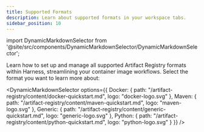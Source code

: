```yaml
---
title: Supported Formats
description: Learn about supported formats in your workspace tabs. 
sidebar_position: 10
---
```


import DynamicMarkdownSelector from '@site/src/components/DynamicMarkdownSelector/DynamicMarkdownSelector';

Learn how to set up and manage all supported Artifact Registry formats within Harness, streamlining your container image workflows. Select the format you want to learn more about:

<DynamicMarkdownSelector
  options={{
    Docker: {
      path: "/artifact-registry/content/docker-quickstart.md",
      logo: "docker-logo.svg"
    },
    Maven: {
      path: "/artifact-registry/content/maven-quickstart.md",
      logo: "maven-logo.svg"
    },
    Generic: {
      path: "/artifact-registry/content/generic-quickstart.md",
      logo: "generic-logo.svg"
    },
    Python: {
      path: "/artifact-registry/content/python-quickstart.md",
      logo: "python-logo.svg"
    }
  }}
/>

